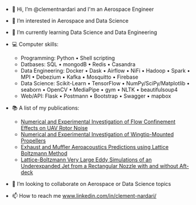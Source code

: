 - 👋 Hi, I’m @clementnardari and I'm an Aerospace Engineer
- 👀 I’m interested in Aerospace and Data Science
- 🌱 I’m currently learning Data Science and Data Engineering
- 💻 Computer skills: 
    - Programming: Python • Shell scripting 
    - Datbases: SQL • mongodB • Redis • Casandra
    - Data Engineering:	Docker • Dask • Airflow • NiFi • Hadoop • Spark • MPI • Debezium • Kafka • Mosquitto • Firebase
    - Data Science: Scikit-Learn • TensorFlow • NumPy/SciPy/Matplotlib • seaborn • OpenCV • MediaPipe • gym • NLTK • beautifulsoup4
    - Web/API: Flask • Postmann • Bootstrap • Swagger • mapbox

- 📚 A list of my publications:
    - [Numerical and Experimental Investigation of Flow Confinement Effects on UAV Rotor Noise](https://www.researchgate.net/publication/333196415_Numerical_and_Experimental_Investigation_of_Flow_Confinement_Effects_on_UAV_Rotor_Noise)
    - [Numerical and Experimental Investigation of Wingtip-Mounted Propellers](https://www.researchgate.net/publication/359797241_Numerical_and_Experimental_Investigation_of_Wingtip-Mounted_Propellers)
    - [Exhaust and Muffler Aeroacoustics Predictions using Lattice Boltzmann Method](https://www.researchgate.net/publication/324189399_Exhaust_and_Muffler_Aeroacoustics_Predictions_using_Lattice_Boltzmann_Method)
    - [Lattice-Boltzmann Very Large Eddy Simulations of an Underexpanded Jet from a Rectangular Nozzle with and without Aft-deck](https://www.researchgate.net/publication/335212581_Lattice-Boltzmann_Very_Large_Eddy_Simulations_of_an_Underexpanded_Jet_from_a_Rectangular_Nozzle_with_and_without_Aft-deck)
- 💞️ I’m looking to collaborate on Aerospace or Data Science topics
- 📫 How to reach me www.linkedin.com/in/clement-nardari/
<!---
clementnardari/clementnardari is a ✨ special ✨ repository because its `README.md` (this file) appears on your GitHub profile.
You can click the Preview link to take a look at your changes.
--->
